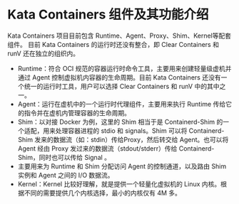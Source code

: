 # Kata Containers 组件及其功能介绍

Kata Containers 项目目前包含 Runtime、Agent、Proxy、Shim、Kernel等配套组件。
目前 Kata Containers 的运行时还没有整合，即 Clear Containers 和 runV 还在独立的组织内。

- Runtime：符合 OCI 规范的容器运行时命令工具，主要用来创建轻量级虚机并通过 Agent 控制虚拟机内容器的生命周期。目前 Kata Containers 还没有一个统一的运行时工具，用户可以选择 Clear Containers 和 runV 中的其中之一。
- Agent：运行在虚机中的一个运行时代理组件，主要用来执行 Runtime 传给它的指令并在虚机内管理容器的生命周期。
- Shim：以对接 Docker 为例，这里的 Shim 相当于是 Containerd-Shim 的一个适配，用来处理容器进程的 stdio 和 signals。Shim 可以将 Containerd-Shim 发来的数据流（如：stdin）传给Proxy，然后转交给 Agent。也可以将 Agent 经由 Proxy 发过来的数据流（stdout/stderr）传给 Containerd-Shim，同时也可以传给 Signal 。
- 主要用来为 Runtime 和 Shim 分配访问 Agent 的控制通道，以及路由 Shim 实例和 Agent 之间的 I/O 数据流。
- Kernel：Kernel 比较好理解，就是提供一个轻量化虚拟机的 Linux 内核。根据不同的需要提供几个内核选择，最小的内核仅有 4M 多。


